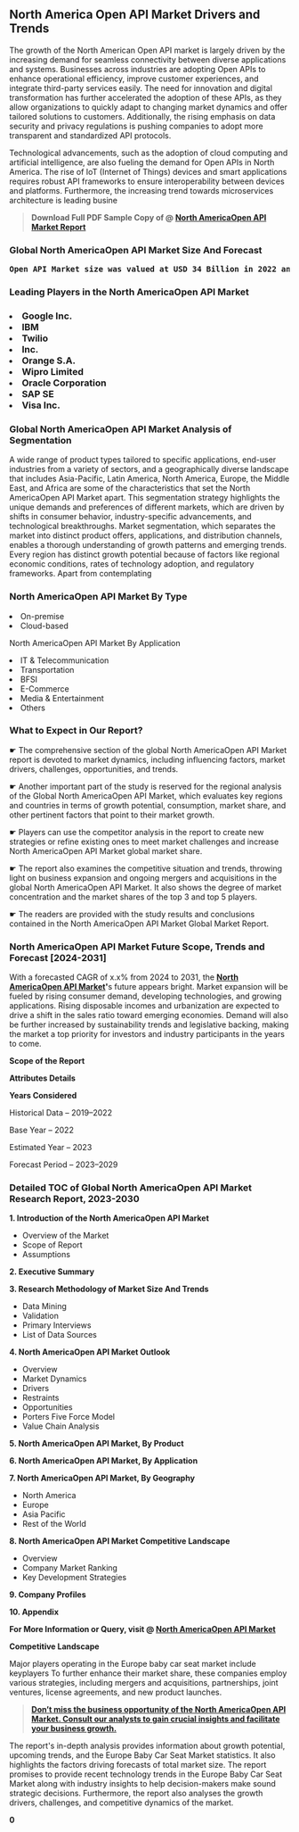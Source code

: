 <p><h2>North America Open API Market Drivers and Trends</h2><p>The growth of the North American Open API market is largely driven by the increasing demand for seamless connectivity between diverse applications and systems. Businesses across industries are adopting Open APIs to enhance operational efficiency, improve customer experiences, and integrate third-party services easily. The need for innovation and digital transformation has further accelerated the adoption of these APIs, as they allow organizations to quickly adapt to changing market dynamics and offer tailored solutions to customers. Additionally, the rising emphasis on data security and privacy regulations is pushing companies to adopt more transparent and standardized API protocols.</p><p>Technological advancements, such as the adoption of cloud computing and artificial intelligence, are also fueling the demand for Open APIs in North America. The rise of IoT (Internet of Things) devices and smart applications requires robust API frameworks to ensure interoperability between devices and platforms. Furthermore, the increasing trend towards microservices architecture is leading busine</p><blockquote id="" class=""><strong>Download Full PDF Sample Copy of @&nbsp;<a href="https://www.verifiedmarketreports.com/download-sample/?rid=388336&utm_source=GitHub-Jan&utm_medium=291" target="_blank">North AmericaOpen API Market Report</a>&nbsp;&nbsp;</strong></blockquote><h3 id="" class=""><strong>Global&nbsp;North AmericaOpen API Market Size And Forecast</strong></h3><pre class="reader-text-block__code-block"><strong>Open API Market size was valued at USD 34 Billion in 2022 and is projected to reach USD 89 Billion by 2030, growing at a CAGR of 12.4% from 2024 to 2030.</strong></pre><h3 id="" class="">Leading Players in the&nbsp;North AmericaOpen API Market</h3><h3 class=""></Li><Li>Google Inc.</Li><Li> IBM</Li><Li> Twilio</Li><Li> Inc.</Li><Li> Orange S.A.</Li><Li> Wipro Limited</Li><Li> Oracle Corporation</Li><Li> SAP SE</Li><Li> Visa Inc.</h3><h3 id="" class="">Global&nbsp;North AmericaOpen API Market Analysis of Segmentation</h3><p id="" class="">A wide range of product types tailored to specific applications, end-user industries from a variety of sectors, and a geographically diverse landscape that includes Asia-Pacific, Latin America, North America, Europe, the Middle East, and Africa are some of the characteristics that set the North AmericaOpen API Market apart. This segmentation strategy highlights the unique demands and preferences of different markets, which are driven by shifts in consumer behavior, industry-specific advancements, and technological breakthroughs. Market segmentation, which separates the market into distinct product offers, applications, and distribution channels, enables a thorough understanding of growth patterns and emerging trends. Every region has distinct growth potential because of factors like regional economic conditions, rates of technology adoption, and regulatory frameworks. Apart from contemplating</p><h3 id="" class="">North AmericaOpen API Market&nbsp;By Type</h3><p></Li><Li>On-premise</Li><Li> Cloud-based</p><div class="" data-test-id=""><p>North AmericaOpen API Market&nbsp;By Application</p></div><p class=""></Li><Li>IT & Telecommunication</Li><Li> Transportation</Li><Li> BFSI</Li><Li> E-Commerce</Li><Li> Media & Entertainment</Li><Li> Others</p><div class="" data-test-id=""><h3><span class="">What to Expect in Our Report?</span></h3></div><div class="" data-test-id=""><p><span class="">☛ The comprehensive section of the global North AmericaOpen API Market report is devoted to market dynamics, including influencing factors, market drivers, challenges, opportunities, and trends.</span></p></div><div class="" data-test-id=""><p><span class="">☛ Another important part of the study is reserved for the regional analysis of the Global North AmericaOpen API Market, which evaluates key regions and countries in terms of growth potential, consumption, market share, and other pertinent factors that point to their market growth.</span></p></div><div class="" data-test-id=""><p><span class="">☛ Players can use the competitor analysis in the report to create new strategies or refine existing ones to meet market challenges and increase North AmericaOpen API Market global market share.</span></p></div><div class="" data-test-id=""><p><span class="">☛ The report also examines the competitive situation and trends, throwing light on business expansion and ongoing mergers and acquisitions in the global North AmericaOpen API Market. It also shows the degree of market concentration and the market shares of the top 3 and top 5 players.</span></p></div><div class="" data-test-id=""><p><span class="">☛ The readers are provided with the study results and conclusions contained in the North AmericaOpen API Market Global Market Report.</span></p></div><div class="" data-test-id=""><h3><span class="">North AmericaOpen API Market Future Scope, Trends and Forecast [2024-2031]</span></h3></div><div class="" data-test-id=""><p><span class="">With a forecasted CAGR of x.x% from 2024 to 2031, the <strong><a href="https://www.verifiedmarketreports.com/download-sample/?rid=388336&utm_source=GitHub-Jan&utm_medium=291" target="_blank">North AmericaOpen API Market</a>'</strong>s future appears bright. Market expansion will be fueled by rising consumer demand, developing technologies, and growing applications. Rising disposable incomes and urbanization are expected to drive a shift in the sales ratio toward emerging economies. Demand will also be further increased by sustainability trends and legislative backing, making the market a top priority for investors and industry participants in the years to come.</span></p><p id="ember66" class="ember-view reader-text-block__paragraph"><strong>Scope of the Report</strong></p><p id="ember67" class="ember-view reader-text-block__paragraph"><strong>Attributes Details</strong></p><p id="ember68" class="ember-view reader-text-block__paragraph"><strong>Years Considered</strong></p><p id="ember69" class="ember-view reader-text-block__paragraph">Historical Data &ndash; 2019&ndash;2022</p><p id="ember70" class="ember-view reader-text-block__paragraph">Base Year &ndash; 2022</p><p id="ember71" class="ember-view reader-text-block__paragraph">Estimated Year &ndash; 2023</p><p id="ember72" class="ember-view reader-text-block__paragraph">Forecast Period &ndash; 2023&ndash;2029</p></div><h3 id="" class="">Detailed TOC of Global North AmericaOpen API Market Research Report, 2023-2030</h3><p id="" class=""><strong>1. Introduction of the North AmericaOpen API Market</strong></p><ul><li>Overview of the Market</li><li>Scope of Report</li><li>Assumptions</li></ul><p id="" class=""><strong>2. Executive Summary</strong></p><p id="" class=""><strong>3. Research Methodology of Market Size And Trends</strong></p><ul><li>Data Mining</li><li>Validation</li><li>Primary Interviews</li><li>List of Data Sources</li></ul><p id="" class=""><strong>4. North AmericaOpen API Market Outlook</strong></p><ul><li>Overview</li><li>Market Dynamics</li><li>Drivers</li><li>Restraints</li><li>Opportunities</li><li>Porters Five Force Model</li><li>Value Chain Analysis</li></ul><p id="" class=""><strong>5. North AmericaOpen API Market, By Product</strong></p><p id="" class=""><strong>6. North AmericaOpen API Market, By Application</strong></p><p id="" class=""><strong>7. North AmericaOpen API Market, By Geography</strong></p><ul><li>North America</li><li>Europe</li><li>Asia Pacific</li><li>Rest of the World</li></ul><p id="" class=""><strong>8. North AmericaOpen API Market Competitive Landscape</strong></p><ul><li>Overview</li><li>Company Market Ranking</li><li>Key Development Strategies</li></ul><p id="" class=""><strong>9. Company Profiles</strong></p><p id="" class=""><strong>10. Appendix</strong></p><p><strong>For More Information or Query, visit&nbsp;@ <a href="https://www.verifiedmarketreports.com/product/open-api-market/" target="_blank">North AmericaOpen API Market</a></strong></p><p id="ember61" class="ember-view reader-text-block__paragraph"><strong>Competitive Landscape</strong></p><p id="ember62" class="ember-view reader-text-block__paragraph">Major players operating in the Europe baby car seat market include keyplayers To further enhance their market share, these companies employ various strategies, including mergers and acquisitions, partnerships, joint ventures, license agreements, and new product launches.</p><blockquote id="ember63" class="ember-view reader-text-block__blockquote"><strong><a href="https://www.verifiedmarketreports.com/download-sample/?rid=388336&utm_source=GitHub-Jan&utm_medium=291" target="_blank">Don&rsquo;t miss the business opportunity of the North AmericaOpen API Market. Consult our analysts to gain crucial insights and facilitate your business growth.</a></strong></blockquote><p id="ember64" class="ember-view reader-text-block__paragraph">The report's in-depth analysis provides information about growth potential, upcoming trends, and the Europe Baby Car Seat Market statistics. It also highlights the factors driving forecasts of total market size. The report promises to provide recent technology trends in the Europe Baby Car Seat Market along with industry insights to help decision-makers make sound strategic decisions. Furthermore, the report also analyses the growth drivers, challenges, and competitive dynamics of the market.</p><p class="ember-view reader-text-block__paragraph"><strong>0</strong></p>
